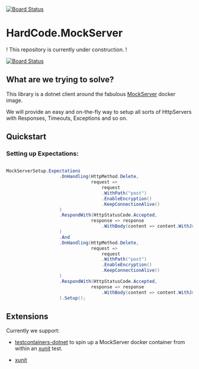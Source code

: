 [![Board Status](https://dev.azure.com/alexander-held/00124096-a538-40ea-bac4-02a51826d901/8a0ca3cb-69d4-48e2-b635-d4aa53497c59/_apis/work/boardbadge/0f6795f5-d696-4477-b69e-273f081deda4)](https://dev.azure.com/alexander-held/00124096-a538-40ea-bac4-02a51826d901/_boards/board/t/8a0ca3cb-69d4-48e2-b635-d4aa53497c59/Microsoft.RequirementCategory)
# HardCode.MockServer

! This repository is currently under construction. !

[![Board Status](https://dev.azure.com/alexander-held/00124096-a538-40ea-bac4-02a51826d901/8a0ca3cb-69d4-48e2-b635-d4aa53497c59/_apis/work/boardbadge/0f6795f5-d696-4477-b69e-273f081deda4?columnOptions=1)](https://dev.azure.com/alexander-held/00124096-a538-40ea-bac4-02a51826d901/_boards/board/t/8a0ca3cb-69d4-48e2-b635-d4aa53497c59/Microsoft.RequirementCategory/)

## What are we trying to solve?

This library is a dotnet client around the fabulous [MockServer](https://www.mock-server.com/) docker image.

We will provide an easy and on-the-fly way to setup all sorts of HttpServers with Responses, Timeouts, Exceptions and so on. 


## Quickstart

### Setting up Expectations:

``` csharp

MockServerSetup.Expectations
                    .OnHandling(HttpMethod.Delete,
                                request =>
                                    request
                                    .WithPath("post")
                                    .EnableEncryption()
                                    .KeepConnectionAlive()
                    )
                    .RespondWith(HttpStatusCode.Accepted,
                                response => response
                                    .WithBody(content => content.WithJson(""))
                    )
                    .And
                    .OnHandling(HttpMethod.Delete,
                                request =>
                                    request
                                    .WithPath("post")
                                    .EnableEncryption()
                                    .KeepConnectionAlive()
                    )
                    .RespondWith(HttpStatusCode.Accepted,
                                response => response
                                    .WithBody(content => content.WithJson(""))
                    ).Setup();


```


## Extensions

Currently we support:

- [testcontainers-dotnet](https://github.com/testcontainers/testcontainers-dotnet) to spin up a MockServer docker container from within an [xunit]() test.

- [xunit]()

